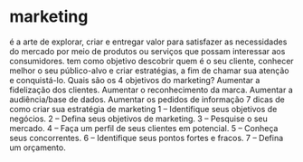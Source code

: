 # marketing

é a arte de explorar, criar e entregar valor para satisfazer as necessidades do mercado por meio de produtos ou serviços que possam interessar aos consumidores.
tem como objetivo descobrir quem é o seu cliente, conhecer melhor o seu público-alvo e criar estratégias, a fim de chamar sua atenção e conquistá-lo. 
Quais são os 4 objetivos do marketing?
Aumentar a fidelização dos clientes. Aumentar o reconhecimento da marca. Aumentar a audiência/base de dados. Aumentar os pedidos de informação 
7 dicas de como criar sua estratégia de marketing
1 – Identifique seus objetivos de negócios.
2 – Defina seus objetivos de marketing.
3 – Pesquise o seu mercado.
4 – Faça um perfil de seus clientes em potencial.
5 – Conheça seus concorrentes.
6 – Identifique seus pontos fortes e fracos.
7 – Defina um orçamento.